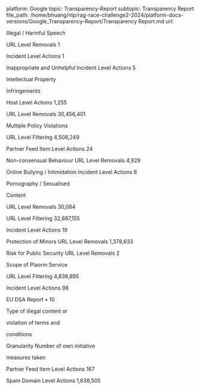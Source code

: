 platform: Google
topic: Transparency-Report
subtopic: Transparency Report
file_path: /home/bhuang/nlp/rag-race-challenge2-2024/platform-docs-versions/Google_Transparency-Report/Transparency Report.md
url: <EMPTY>

Illegal / Harmful Speech

URL Level Removals 1



Incident Level Actions 1



Inappropriate and Unhelpful Incident Level Actions 5



Intellectual Property

Infringements



Host Level Actions 1,255



URL Level Removals 30,456,401



Multiple Policy Violations

URL Level Filtering 4,508,249



Partner Feed Item Level Actions 24



Non-consensual Behaviour URL Level Removals 4,929



Online Bullying / Intimidation Incident Level Actions 6



Pornography / Sexualised

Content



URL Level Removals 30,084



URL Level Filtering 32,887,155



Incident Level Actions 19



Protection of Minors URL Level Removals 1,378,633



Risk for Public Security URL Level Removals 2



Scope of Pla orm Service

URL Level Filtering 4,836,895



Incident Level Actions 98



EU DSA Report • 10

Type of illegal content or

violation of terms and

conditions

Granularity Number of own initiative

measures taken



Partner Feed Item Level Actions 167



Spam Domain Level Actions 1,638,505